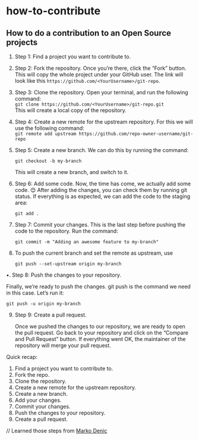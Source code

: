 # how-to-contribute
How to do a contribution to an Open Source projects
----------------------------------------------------

1. Step 1: Find a project you want to contribute to.

2. Step 2: Fork the repository. Once you’re there, click the “Fork” button.
   This will copy the whole project under your GitHub user.
   The link will look like this ```https://github.com/<YourUsername>/git-repo```.

3. Step 3: Clone the repository. Open your terminal, and run the following command:<br>
   ```git clone https://github.com/<YourUsername>/git-repo.git```<br>
   This will create a local copy of the repository.

4. Step 4: Create a new remote for the upstream repository.
   For this we will use the following command:<br>
   ```git remote add upstream https://github.com/repo-owner-username/git-repo```<br>

5. Step 5: Create a new branch.
   We can do this by running the command:<br>
   
   ```git checkout -b my-branch```<br>

   This will create a new branch, and switch to it.

6. Step 6: Add some code.
   Now, the time has come, we actually add some code. 😊
   After adding the changes, you can check them by running git status.
   If everything is as expected, we can add the code to the staging area:<br>

   ```git add .```<br>

7. Step 7: Commit your changes.
   This is the last step before pushing the code to the repository.
   Run the command:<br>

   ```git commit -m "Adding an awesome feature to my-branch"```<br>

8. To push the current branch and set the remote as upstream, use<br>

    ```git push --set-upstream origin my-branch```<br>

•. Step 8: Push the changes to your repository.

   Finally, we’re ready to push the changes.
   git push is the command we need in this case. Let’s run it:<br>

   ```git push -u origin my-branch```<br>

9. Step 9: Create a pull request.

   Once we pushed the changes to our repository, we are ready to open the pull request.
   Go back to your repository and click on the “Compare and Pull Request” button.
   If everything went OK, the maintainer of the repository will merge your pull request.




Quick recap:

1. Find a project you want to contribute to.
2. Fork the repo.
3. Clone the repository.
4. Create a new remote for the upstream repository.
5. Create a new branch.
6. Add your changes.
7. Commit your changes.
8. Push the changes to your repository.
9. Create a pull request.


// Learned those steps from <a href="https://markodenic.com/make-your-first-open-source-contribution/" target="_blank">Marko Denic</a>
